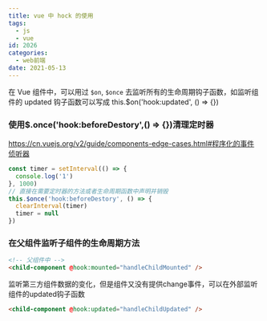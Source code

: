 ```yaml
---
title: vue 中 hock 的使用
tags:
  - js
  - vue
id: 2026
categories:
  - web前端
date: 2021-05-13
---
```


在 Vue 组件中，可以用过 `$on`, `$once` 去监听所有的生命周期钩子函数，如监听组件的 updated 钩子函数可以写成 this.$on('hook:updated', () => {})


### 使用$.once('hook:beforeDestory',() => {})清理定时器

https://cn.vuejs.org/v2/guide/components-edge-cases.html#程序化的事件侦听器

```js
const timer = setInterval(() => {
  console.log('1')
}, 1000)
// 直接在需要定时器的方法或者生命周期函数中声明并销毁
this.$once('hook:beforeDestory', () => {
  clearInterval(timer)
  timer = null
})
```

### 在父组件监听子组件的生命周期方法

```html
<!-- 父组件中 -->
<child-component @hook:mounted="handleChildMounted" />
```

监听第三方组件数据的变化，但是组件又没有提供change事件，可以在外部监听组件的updated钩子函数

```html
<child-component @hook:updated="handleChildUpdated" />
```
